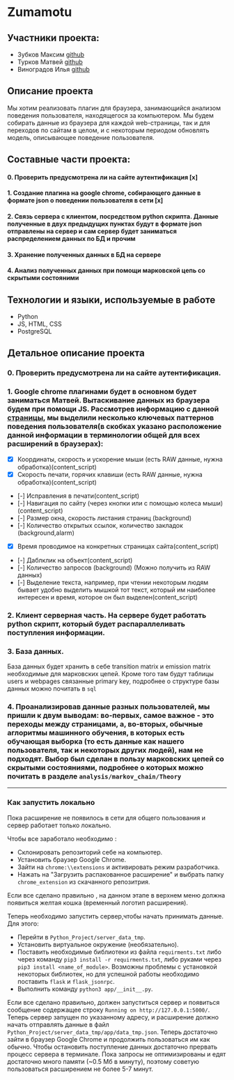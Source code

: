 # Zumamotu

## Участники проекта:
* Зубков Максим [github](https://github.com/maximzubkov)
* Турков Матвей [github](https://github.com/turk0v)
* Виноградов Илья [github](https://github.com/ilvivl)

## Описание проекта 
Мы хотим реализовать плагин для браузера, занимающийся анализом поведения пользователя, находящегося за компьютером. Мы будем собирать данные из браузера для каждой web-страницы, так и для переходов по сайтам в целом, и с некоторым периодом обновлять модель, описывающее поведение пользователя. 

## Составные части проекта:
#### 0. Проверить предусмотрена ли на сайте аутентификация [x]
#### 1. Создание плагина на google chrome, собирающего данные в формате json о поведении пользователя в сети [x]
#### 2. Связь сервера с клиентом, посредством python скрипта. Данные полученные в двух предыдущих пунктах будут в формате json отправлены на сервер и сам сервер будет заниматься распределением данных по БД и прочим
#### 3. Хранение полученных данных в БД на сервере
#### 4. Анализ полученных данных при помощи марковской цепь со скрытыми состояними

## Технологии и языки, используемые в работе

* Python
* JS, HTML, CSS
* PostgreSQL



## Детальное описание проекта
### 0. Проверить предусмотрена ли на сайте аутентификация.
### 1. Google chrome плагинами будет в основном будет заниматься Матвей. Вытаскивание данных из браузера будем при помощи JS. Рассмотрев информацию с данной [страницы](https://developer.mozilla.org/ru/docs/Web/Events), мы выделили несколько ключевых паттернов поведения пользователя(в скобках указано расположение данной информации в терминологии общей для всех расширений в браузерах):
- [x] Координаты, скорость и ускорение мыши (есть RAW данные, нужна обработка)(content_script)
- [x] Скорость печати, горячих клавиши (есть RAW данные, нужна обработка)(content_script)
- [-] Исправления в печати(content_script)
- [-] Навигация по сайту (через кнопки или с помощью колеса мыши)(content_script)
- [-] Размер окна, скорость листания страниц (background)
- [-] Количество открытых ссылок, количество закладок (background,alarm)
- [x] Время проводимое на конкретных страницах сайта(content_script)
- [-] Даблклик на объект(content_script)
- [-] Количество запросов (background) (Можно получить из RAW данных)
- [-] Выделение текста, например, при чтении некоторым людям бывает удобно выделить мышкой тот текст, который им наиболее интересен и время, которое он был выделен(content_script)

### 2. Клиент серверная часть. На сервере будет работать python скрипт, который будет распараллеливать поступления информации.
### 3. База данных. 
База данных будет хранить в себе transition matrix и emission matrix необходимые для марковских цепей. Кроме того там будут таблицы users и webpages связанные primary key, подробнее о структуре базы данных можно почитать в `sql`
### 4. Проанализировав данные разных пользователей, мы пришли к двум выводам: во-первых, самое важное - это переходы между страницами, а, во-вторых, обычные аглоритмы машинного обучения, в которых есть обучающая выборка (то есть данные как нашего пользователя, так и некоторых других людей), нам не подходят. Выбор был сделан в пользу марковских цепей со скрытыми состояниями, подробнее о которых можно почитать в разделе `analysis/markov_chain/Theory`



--------

### Как запустить локально
Пока расширение не появилось в сети для общего пользования и сервер работает только локально.

Чтобы все заработало необходимо :
* Склонировать репозиторий себе на компьютер.
* Установить браузер Google Chrome. 
* Зайти на `chrome:\\extensions` и активировать режим разработчика. 
* Нажать на "Загрузить распакованное расширение" и выбрать папку `chrome_extension` из скачанного репозитрия.

Если все сделано правильно , на данном этапе в верхнем меню должна появиться желтая кошка (временный логотип расширения).

Теперь необходимо запустить сервер,чтобы начать принимать данные. Для этого:
* Перейти в `Python_Project/server_data_tmp`.
* Установить виртуальное окружение (необязательно). 
* Поставить необходимые библиотеки из файла `requirments.txt` либо через команду `pip3 install -r requirments.txt`, либо руками через `pip3 install <name_of_module>`. Возможны проблемы с установкой некоторых библиотек, но для успешной работы необходимо поставить `flask` и `flask_jsonrpc`. 
* Выполнить команду `python3 app/__init__.py`.

Если все сделано правильно, должен запуститься сервер и появиться сообщение содержащее строку `Running on http://127.0.0.1:5000/`. Теперь сервер запущен по указанному адресу, и расширение должно начать отправлять данные в файл `Python_Project/server_data_tmp/app/data_tmp.json`. Теперь достаточно зайти в браузер Google Chrome и продолжить пользоваться им как обычно. Чтобы остановить поступление данных достаточно прервать процесс сервера в терминале. Пока запросы не оптимизированы и едят достаточно много памяти (~0.5 Мб в минуту), поэтому советую пользоваться расширением не более 5-7 минут. 
